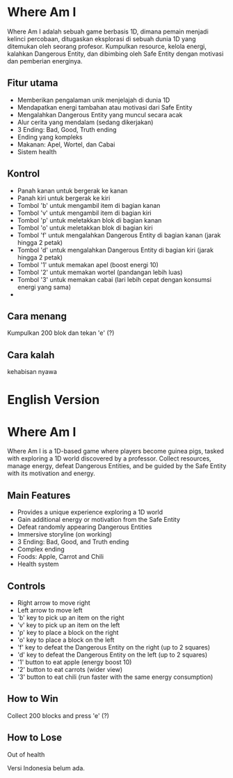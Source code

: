 # Where Am I
Where Am I adalah sebuah game berbasis 1D, dimana pemain menjadi kelinci percobaan, ditugaskan eksplorasi di sebuah dunia 1D yang ditemukan oleh seorang profesor. Kumpulkan resource, kelola energi, kalahkan Dangerous Entity, dan dibimbing oleh Safe Entity dengan motivasi dan pemberian energinya.

## Fitur utama
- Memberikan pengalaman unik menjelajah di dunia 1D
- Mendapatkan energi tambahan atau motivasi dari Safe Entity
- Mengalahkan Dangerous Entity yang muncul secara acak
- Alur cerita yang mendalam (sedang dikerjakan)
- 3 Ending: Bad, Good, Truth ending
- Ending yang kompleks
- Makanan: Apel, Wortel, dan Cabai
- Sistem health

## Kontrol
- Panah kanan untuk bergerak ke kanan
- Panah kiri untuk bergerak ke kiri
- Tombol 'b' untuk mengambil item di bagian kanan
- Tombol 'v' untuk mengambil item di bagian kiri
- Tombol 'p' untuk meletakkan blok di bagian kanan
- Tombol 'o' untuk meletakkan blok di bagian kiri
- Tombol 'f' untuk mengalahkan Dangerous Entity di bagian kanan (jarak hingga 2 petak)
- Tombol 'd' untuk mengalahkan Dangerous Entity di bagian kiri (jarak hingga 2 petak)
- Tombol '1' untuk memakan apel (boost energi 10)
- Tombol '2' untuk memakan wortel (pandangan lebih luas)
- Tombol '3' untuk memakan cabai (lari lebih cepat dengan konsumsi energi yang sama)
-

## Cara menang
Kumpulkan 200 blok dan tekan 'e' (?)

## Cara kalah
kehabisan nyawa

# English Version
# Where Am I
Where Am I is a 1D-based game where players become guinea pigs, tasked with exploring a 1D world discovered by a professor. Collect resources, manage energy, defeat Dangerous Entities, and be guided by the Safe Entity with its motivation and energy.

## Main Features
- Provides a unique experience exploring a 1D world
- Gain additional energy or motivation from the Safe Entity
- Defeat randomly appearing Dangerous Entities
- Immersive storyline (on working)
- 3 Ending: Bad, Good, and Truth ending
- Complex ending
- Foods: Apple, Carrot and Chili
- Health system

## Controls
- Right arrow to move right
- Left arrow to move left
- 'b' key to pick up an item on the right
- 'v' key to pick up an item on the left
- 'p' key to place a block on the right
- 'o' key to place a block on the left
- 'f' key to defeat the Dangerous Entity on the right (up to 2 squares)
- 'd' key to defeat the Dangerous Entity on the left (up to 2 squares)
- '1' button to eat apple (energy boost 10)
- '2' button to eat carrots (wider view)
- '3' button to eat chili (run faster with the same energy consumption)

## How to Win
Collect 200 blocks and press 'e' (?)

## How to Lose
Out of health

Versi Indonesia belum ada.
